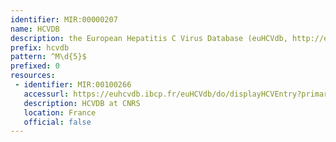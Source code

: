 ```yaml
---
identifier: MIR:00000207
name: HCVDB
description: the European Hepatitis C Virus Database (euHCVdb, http://euhcvdb.ibcp.fr), a collection of computer-annotated sequences based on reference genomes.mainly dedicated to HCV protein sequences, 3D structures and functional analyses.
prefix: hcvdb
pattern: ^M\d{5}$
prefixed: 0
resources:
 - identifier: MIR:00100266
   accessurl: https://euhcvdb.ibcp.fr/euHCVdb/do/displayHCVEntry?primaryAC=
   description: HCVDB at CNRS
   location: France
   official: false
---
```

